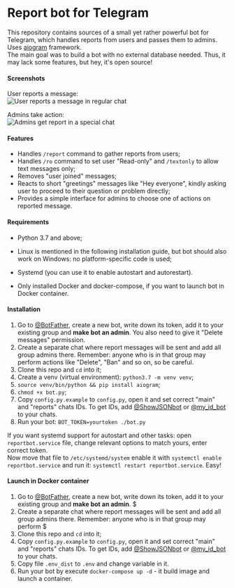 # Report bot for Telegram

This repository contains sources of a small yet rather powerful bot for Telegram, which handles reports from users and passes them to admins. Uses [aiogram](https://github.com/aiogram/aiogram) framework.  
The main goal was to build a bot with no external database needed. Thus, it may lack some features, but hey, it's open source!

#### Screenshots
User reports a message:  
![User reports a message in regular chat](screenshots/users_view.jpg)

Admins take action:  
![Admins get report in a special chat](screenshots/admin_view.jpg)

#### Features
* Handles `/report` command to gather reports from users;  
* Handles `/ro` command to set user "Read-only" and `/textonly` to allow text messages only;
* Removes "user joined" messages;  
* Reacts to short "greetings" messages like "Hey everyone", kindly asking user to proceed to their question or problem directly;  
* Provides a simple interface for admins to choose one of actions on reported message.

#### Requirements
* Python 3.7 and above;  
* Linux is mentioned in the following installation guide, but bot should also work on Windows: no platform-specific code is used;  
* Systemd (you can use it to enable autostart and autorestart).

* Only installed Docker and docker-compose, if you want to launch bot in Docker container.


#### Installation  
1. Go to [@BotFather](https://t.me/telegram), create a new bot, write down its token, add it to your existing group and **make bot an admin**. You also need to give it "Delete messages" permission.  
2. Create a separate chat where report messages will be sent and add all group admins there. Remember: anyone who is in that group may perform actions like "Delete", "Ban" and so on, so be careful.  
3. Clone this repo and `cd` into it;   
4. Create a venv (virtual environment): `python3.7 -m venv venv`;  
5. `source venv/bin/python && pip install aiogram`;  
6. `chmod +x bot.py`;  
7. Copy `config.py.example` to `config.py`, open it and set correct "main" and "reports" chats IDs. To get IDs, add [@ShowJSONbot](https://t.me/showjsonbot) or [@my_id_bot](https://t.me/my_id_bot) to your chats.  
8. Run your bot: `BOT_TOKEN=yourtoken ./bot.py`  

If you want systemd support for autostart and other tasks: open `reportbot.service` file, change relevant options to match yours, enter correct token.  
Now move that file to `/etc/systemd/system` enable it with `systemctl enable reportbot.service` and run it: `systemctl restart reportbot.service`. Easy!


#### Launch in Docker container
1. Go to [@BotFather](https://t.me/telegram), create a new bot, write down its token, add it to your existing group and **make bot an admin**. $
2. Create a separate chat where report messages will be sent and add all group admins there. Remember: anyone who is in that group may perform $
3. Clone this repo and `cd` into it;
4. Copy `config.py.example` to `config.py`, open it and set correct "main" and "reports" chats IDs. To get IDs, add [@ShowJSONbot](https://t.me/showjsonbot) or [@my_id_bot](https://t.me/my_id_bot) to your chats.
5. Copy file `.env_dist` to `.env` and change variable in it.
6. Run your bot by execute `docker-compose up -d` - it build image and launch a container.
